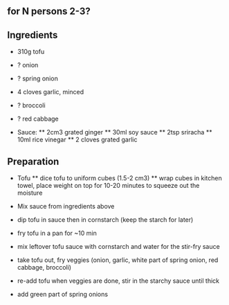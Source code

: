 ## for N persons 2-3?

## Ingredients
* 310g tofu 
* ? onion
* ? spring onion
* 4 cloves garlic, minced
* ? broccoli
* ? red cabbage

* Sauce:
** 2cm3 grated ginger
** 30ml soy sauce
** 2tsp sriracha
** 10ml rice vinegar
** 2 cloves grated garlic

## Preparation

* Tofu
** dice tofu to uniform cubes (1.5-2 cm3)
** wrap cubes in kitchen towel, place weight on top for 10-20 minutes to squeeze out the moisture

* Mix sauce from ingredients above
* dip tofu in sauce then in cornstarch (keep the starch for later)
* fry tofu in a pan for ~10 min
* mix leftover tofu sauce with cornstarch and water for the stir-fry sauce
* take tofu out, fry veggies (onion, garlic, white part of spring onion, red cabbage, broccoli)
* re-add tofu when veggies are done, stir in the starchy sauce until thick
* add green part of spring onions
